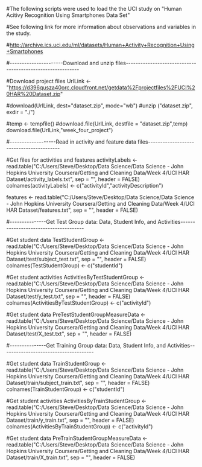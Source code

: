 
#The following scripts were used to load the the UCI study on "Human Acitivy Recognition Using Smartphones Data Set"

#See following link for more information about observations and variables in the study.

#http://archive.ics.uci.edu/ml/datasets/Human+Activity+Recognition+Using+Smartphones


#----------------------Download and unzip files-----------------------------------------------------------

#Download project files
UrlLink <- "https://d396qusza40orc.cloudfront.net/getdata%2Fprojectfiles%2FUCI%20HAR%20Dataset.zip"

#download(UrlLink, dest="dataset.zip", mode="wb") 
#unzip ("dataset.zip", exdir = "./")

#temp <- tempfile()
#download.file(UrlLink, destfile = "dataset.zip",temp)
download.file(UrlLink,"week_four_project")

#-------------------Read in activity and feature data files-----------------------------------------

#Get files for activities and features
activityLabels <- read.table("C:/Users/Steve/Desktop/Data Science/Data Science - John Hopkins University Coursera/Getting and Cleaning Data/Week 4/UCI HAR Dataset/activity_labels.txt", sep = "", header = FALSE)
colnames(activityLabels) <- c("activityId","activityDescription")

features <- read.table("C:/Users/Steve/Desktop/Data Science/Data Science - John Hopkins University Coursera/Getting and Cleaning Data/Week 4/UCI HAR Dataset/features.txt", sep = "", header = FALSE)

#---------------Get Test Group data: Data, Student Info, and Activities--------------------------------------

#Get student data
TestStudentGroup <- read.table("C:/Users/Steve/Desktop/Data Science/Data Science - John Hopkins University Coursera/Getting and Cleaning Data/Week 4/UCI HAR Dataset/test/subject_test.txt", sep = "", header = FALSE)
colnames(TestStudentGroup) <- c("studentId")

#Get student activities
ActivitiesByTestStudentGroup <- read.table("C:/Users/Steve/Desktop/Data Science/Data Science - John Hopkins University Coursera/Getting and Cleaning Data/Week 4/UCI HAR Dataset/test/y_test.txt", sep = "", header = FALSE)
colnames(ActivitiesByTestStudentGroup) <- c("activityId")

#Get student data
PreTestStudentGroupMeasureData <- read.table("C:/Users/Steve/Desktop/Data Science/Data Science - John Hopkins University Coursera/Getting and Cleaning Data/Week 4/UCI HAR Dataset/test/X_test.txt", sep = "", header = FALSE)

#---------------Get Training Group data: Data, Student Info, and Activities--------------------------------------

#Get student data
TrainStudentGroup <- read.table("C:/Users/Steve/Desktop/Data Science/Data Science - John Hopkins University Coursera/Getting and Cleaning Data/Week 4/UCI HAR Dataset/train/subject_train.txt", sep = "", header = FALSE)
colnames(TrainStudentGroup) <- c("studentId")

#Get student activities
ActivitiesByTrainStudentGroup <- read.table("C:/Users/Steve/Desktop/Data Science/Data Science - John Hopkins University Coursera/Getting and Cleaning Data/Week 4/UCI HAR Dataset/train/y_train.txt", sep = "", header = FALSE)
colnames(ActivitiesByTrainStudentGroup) <- c("activityId")

#Get student data
PreTrainStudentGroupMeasureData <- read.table("C:/Users/Steve/Desktop/Data Science/Data Science - John Hopkins University Coursera/Getting and Cleaning Data/Week 4/UCI HAR Dataset/train/X_train.txt", sep = "", header = FALSE)

